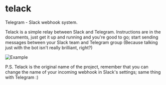 # telack
Telegram - Slack webhook system.

Telack is a simple relay between Slack and Telegram. Instructions are in the documents, just get it up and running and you're good to go;
start sending messages between your Slack team and Telegram group (Because talking just with the bot isn't really brilliant, right?)

![Example](http://i.imgur.com/QFgNwYT.png)

P.S. Telack is the original name of the project, remember that you can change the name of your incoming webhook in Slack's settings; same thing with Telegram :)
